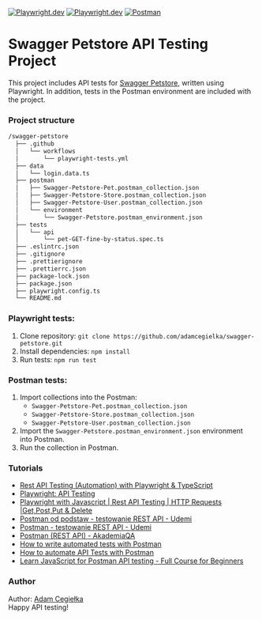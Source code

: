 [![Playwright.dev](https://img.shields.io/badge/Documentation-Playwright-45ba4b.svg?logo=playwright)](https://playwright.dev/docs/intro)
[![Playwright.dev](https://img.shields.io/badge/API%20reference-Playwright-D0422C.svg)](https://playwright.dev/docs/api/class-playwright)
[![Postman](https://img.shields.io/badge/Learning%20Center-Postman-f26635.svg?logo=postman)](https://learning.postman.com/)
<br>

# Swagger Petstore API Testing Project

This project includes API tests for [Swagger Petstore](https://petstore.swagger.io/), written using Playwright. In addition, tests in the Postman environment are included with the project.

### Project structure

```bash
/swagger-petstore
  ├── .github
  │   └── workflows
  │       └── playwright-tests.yml
  ├── data
  │   └── login.data.ts
  ├── postman
  │   ├── Swagger-Petstore-Pet.postman_collection.json
  │   ├── Swagger-Petstore-Store.postman_collection.json
  │   ├── Swagger-Petstore-User.postman_collection.json
  │   └── environment
  │       └── Swagger-Petstore.postman_environment.json
  ├── tests
  │   └── api
  │       └── pet-GET-fine-by-status.spec.ts
  ├── .eslintrc.json
  ├── .gitignore
  ├── .prettierignore
  ├── .prettierrc.json
  ├── package-lock.json
  ├── package.json
  ├── playwright.config.ts
  └── README.md
```

### Playwright tests:

1. Clone repository: `git clone https://github.com/adamcegielka/swagger-petstore.git`
2. Install dependencies: `npm install`
3. Run tests: `npm run test`

### Postman tests:

1. Import collections into the Postman:
    - `Swagger-Petstore-Pet.postman_collection.json`
    - `Swagger-Petstore-Store.postman_collection.json`
    - `Swagger-Petstore-User.postman_collection.json`
2. Import the `Swagger-Petstore.postman_environment.json` environment into Postman.
3. Run the collection in Postman.

### Tutorials

- [Rest API Testing (Automation) with Playwright & TypeScript](https://www.udemy.com/course/rest-api-testing-automation-with-playwright-typescript)
- [Playwright: API Testing](https://www.youtube.com/watch?v=dFLEHJq9iCE)
- [Playwright with Javascript | Rest API Testing | HTTP Requests |Get,Post,Put & Delete](https://www.youtube.com/watch?v=I7qNaLmq6Cg)
- [Postman od podstaw - testowanie REST API - Udemi](https://www.udemy.com/course/postman-od-podstaw-testowanie-rest-api/)
- [Postman - testowanie REST API - Udemi](https://www.udemy.com/course/kurs-postman/)
- [Postman (REST API) - AkademiaQA](https://www.youtube.com/watch?v=Dc4RLZHzP1k&list=PLgfR8BjWJLg8c0d9B7LJoE1-gyKNTM-s1)
- [How to write automated tests with Postman](https://www.youtube.com/watch?v=z0MimkXIvE8&list=RDCMUCTBGXCJHORQjivtgtMsmkAQ&start_radio=1&rv=z0MimkXIvE8&t=853)
- [How to automate API Tests with Postman](https://www.youtube.com/watch?v=o5e7hHeJ17c&list=RDCMUCmWxXicbngdZAk0X2j8ZU9Q&start_radio=1)
- [Learn JavaScript for Postman API testing - Full Course for Beginners](https://www.youtube.com/watch?v=juuhb3W8xT4&list=RDCMUCUUl_HXJjU--iYjUkIgEcTw&start_radio=1&rv=juuhb3W8xT4&t=768)

### Author

Author: [Adam Cegiełka](https://github.com/adamcegielka)  
Happy API testing!